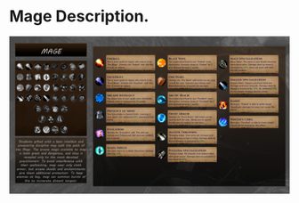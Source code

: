 # Mage Description.
![Mage](https://github.com/datchannin/Brothers-WoW/blob/master/spec/mage_description.png "Brothers WoW repo: This is Mage talent tree and his talents")

